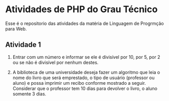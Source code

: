 # Atividades de PHP do Grau Técnico
Esse é o repositorio das atividades da matéria de Linguagem de Progrmção para Web.

## Atividade 1 
1. Entrar com um número e informar se ele é divisível por 10, por 5, por 2 ou se não é divisível por nenhum destes.

2. A biblioteca de uma universidade deseja fazer um algoritmo que leia o nome do livro que
será emprestado, o tipo de usuário (professor ou aluno) e possa imprimir um recibo conforme mostrado a seguir. Considerar que o professor tem 10 dias para devolver o livro, o aluno somente 3 dias.
